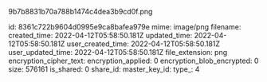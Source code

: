 9b7b8831b70a788b1474c4dea3b9cd0f.png

id: 8361c722b9604d0995e9ca8bafea979e
mime: image/png
filename: 
created_time: 2022-04-12T05:58:50.181Z
updated_time: 2022-04-12T05:58:50.181Z
user_created_time: 2022-04-12T05:58:50.181Z
user_updated_time: 2022-04-12T05:58:50.181Z
file_extension: png
encryption_cipher_text: 
encryption_applied: 0
encryption_blob_encrypted: 0
size: 576161
is_shared: 0
share_id: 
master_key_id: 
type_: 4